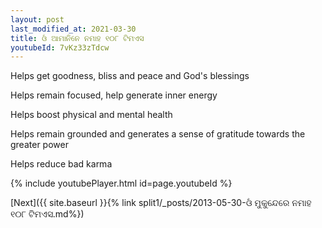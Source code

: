 ```yaml
---
layout: post
last_modified_at: 2021-03-30
title: ଓଁ ଆମାନିନେ ନମାହ ୧୦୮ ଟିମଏସ
youtubeId: 7vKz33zTdcw
---
```

 
 
Helps get goodness, bliss and peace and God's blessings
 
Helps remain focused, help generate inner energy 
 
Helps boost physical and mental health 
 
Helps remain grounded and generates a sense of gratitude towards the greater power 
 
Helps reduce bad karma
 
 
 
 


{% include youtubePlayer.html id=page.youtubeId %}
 
[Next]({{ site.baseurl }}{% link  split1/_posts/2013-05-30-ଓଁ ମୁକୁନ୍ଦେରେ ନମାହ ୧୦୮ ଟିମଏସ.md%})
 
